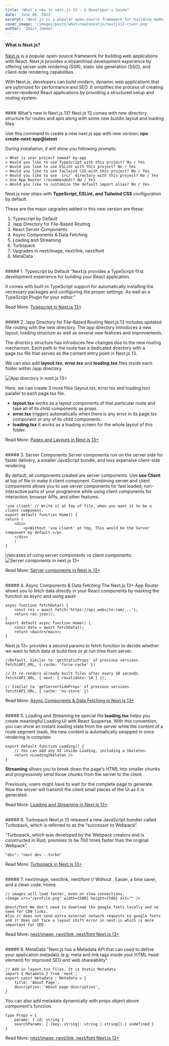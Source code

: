 ```yaml
---
title: "What's new in next.js 13 - A Developer's Guide"
date: 'June 09, 2023'
excerpt: 'Next.js is a popular open-source framework for building modern web applications using React.'
cover_image: '/images/posts/whatsnewinnextjs/nextjs13-cover.png'
author: 'Umair Jameel'
---
```


#### What is Next.js?

[Next.js](https://nextjs.org/) is a popular open-source framework for building web applications with React. Next.js provides a streamlined development experience by offering server-side rendering (SSR), static site generation (SSG), and client-side rendering capabilities.

With Next.js, developers can build modern, dynamic web applications that are optimized for performance and SEO. It simplifies the process of creating server-rendered React applications by providing a structured setup and routing system.

<br>
#### What's new in Next.js 13?
Next.js 13 comes with new directory structure for routes and apis along with some new buildin layout and loading files.

Use this command to create a new next.js app with new version: <b>npx create-next-app@latest</b>

During installation, it will show you following prompts:

    > What is your project named? my-app
    > Would you like to use TypeScript with this project? No / Yes
    > Would you like to use ESLint with this project? No / Yes
    > Would you like to use Tailwind CSS with this project? No / Yes
    > Would you like to use `src/` directory with this project? No / Yes
    > Use App Router (recommended)? No / Yes
    > Would you like to customize the default import alias? No / Yes

Next.js now ships with <b>TypeScript, ESLint, and Tailwind CSS</b> configuration by default.

These are the major upgrades added in this new version are these:

1.  Typescript by Default
2.  /app Directory for File-Based Routing
3.  React Server Components
4.  Async Components & Data Fetching
5.  Loading and Streaming
6.  Turbopack
7.  Upgrades in next/image, next/link, next/font
8.  MetaData

<br>
##### 1. Typescript by Default
“Next.js provides a TypeScript-first development experience for building your React application.

It comes with built-in TypeScript support for automatically installing the necessary packages and configuring the proper settings.
As well as a TypeScript Plugin for your editor.”

Read More: [Typescript in Next.js 13+](https://nextjs.org/docs/app/building-your-application/configuring/typescript)

<br>
##### 2. /app Directory for File-Based Routing
Next.js 13 includes updated file routing with the new directory. The app directory introduces a new layout, loading structure as well as several new features and improvements.

The directory structure has introduces few changes due to the new routing mechanism. Each path in the route has a dedicated directory with a page.tsx file that serves as the content entry point in Next.js 13.

We can also add <b>layout.tsx</b>, <b>error.tsx</b> and <b>loading.tsx</b> files inside each folder within /app directory.

![App directory in next.js 13+](/images/posts/whatsnewinnextjs/app-directory.png#image-120)

Here, we can create 3 more files (layout.tsx, error.tsx and loading.tsx) parallel to each page.tsx file.

- <b>layout.tsx</b> works as a layout components of that particular route and take all of its child components as props.
- <b>error.tsx</b> triggers automatically when there is any error in its page.tsx component or any of its child components.
- <b>loading.tsx</b> it works as a loading screen for the whole layout of this folder.

Read More: [Pages and Layouts in Next.js 13+](https://nextjs.org/docs/app/building-your-application/routing/pages-and-layouts)

<br>
##### 3. Server Components
Server components run on the server side for faster delivery, a smaller JavaScript bundle, and less expensive client-side rendering.

By default, all components created are server components. Use <b>use Client</b> at top of file to make it client component. Combining server and client components allows you to use server components for fast loaded, non-interactive parts of your programme while using client components for interaction, browser APIs, and other features.

    'use client' // Write it at top of file, when you want it to be a client component.
    export default function Home() {
    return (
        <div>
            <p>Without 'use client' at top, This would be the Server component by default.</p>
        </div>
        )
    }

Usecases of using server components vs client components:
![Server components in next.js 13+](/images/posts/whatsnewinnextjs/server-components.png#image-70)

Read More: [Server components in Next.js 13+](https://nextjs.org/docs/getting-started/react-essentials)

<br>
##### 4. Async Components & Data Fetching
The Next.js 13+ App Router allows you to fetch data directly in your React components by marking the function as async and using await

    async function fetchData() {
        const res = await fetch('https://api.website.com/...');
        return res.json();
    }
    export default async function Home() {
        const data = await fetchData();
        return <main></main>;
    }

Next.js 13+ provides a second params to fetch function to decide whether we want to fetch data at build time or at run time from server.

    //Default, Similar to 'getStaticProps' of previous versions.
    fetch(API_URL, { cache: 'force-cache' })

    // It re-renders already built files after every 10 seconds.
    fetch(API_URL, { next: { revalidate: 10 } });

    // Similar to 'getServerSideProps' of previous versions.
    fetch(API_URL, { cache: 'no-store' })

Read More: [Async Components & Data Fetching in Next.js 13+](https://nextjs.org/docs/app/building-your-application/data-fetching/fetching)

<br>
##### 5. Loading and Streaming
he special file <b>loading.tsx</b> helps you create meaningful Loading UI with React Suspense. With this convention, you can show an instant loading state from the server while the content of a route segment loads, the new content is automatically swapped in once rendering is complete.

    export default function Loading() {
        // You can add any UI inside Loading, including a Skeleton.
        return <LoadingSkeleton />
    }

<b>Streaming</b> allows you to break down the page's HTML into smaller chunks and progressively send those chunks from the server to the client.

Previously, users might have to wait for the complete page to generate. Now the server will transmit the client small pieces of the UI as it is generated.

Read More: [Loading and Streaming in Next.js 13+](https://nextjs.org/docs/app/https://nextjs.org/docs/app/building-your-application/routing/loading-ui-and-streaming)

<br>
##### 6. Turbopack
Next.js 13 released a new JavaScript bundler called Turbopack, which is referred to as the “successor to Webpack”.

“Turbopack, which was developed by the Webpack creators and is constructed in Rust, promises to be 700 times faster than the original Webpack”.

    "dev": "next dev --turbo"

Read More: [Turbopack in Next.js 13+](https://nextjs.org/docs/architecture/turbopack)

<br>
##### 7. next/image, next/link, next/font
    // Without <a>, Easier, a time saver, and a clean code.
    <Link href="/about"> Home </Link>

    // images will load faster, even on slow connections.
    <Image src="/profile.png" width={500} height={500} alt="" />

    @next/font We don’t need to download the google fonts locally and no need for CDN links.
    Also it does not send extra external network requests to google fonts and it does not face a layout shift error in next.js which is more important for SEO.

Read More: [next/image, next/link, next/font Next.js 13+](https://nextjs.org/docs/architecture/turbopack)

<br>
##### 8. MetaData
"Next.js has a Metadata API that can used to define your application metadata (e.g. meta and link tags inside your HTML head element) for improved SEO and web shareability".

    // Add in layout.tsx files. It is Static Metadata
    import { Metadata } from 'next';
    export const metadata : Metadata = {
        title: 'About Page',
        description: 'About page description',
    }

You can also add metadata dynamically with props object above component's function.

    type Props = {
        params: { id: string }
        searchParams: { [key: string]: string | string[] | undefined }
    }

Read More: [next/image, next/link, next/font Next.js 13+](https://nextjs.org/docs/architecture/turbopack)
